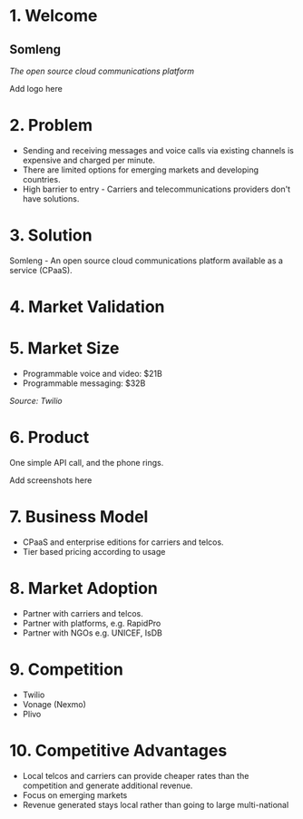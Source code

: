 # 1. Welcome

## Somleng

*The open source cloud communications platform*

Add logo here

# 2. Problem

* Sending and receiving messages and voice calls via existing channels is expensive and charged per minute.
* There are limited options for emerging markets and developing countries.
* High barrier to entry - Carriers and telecommunications providers don't have solutions.

# 3. Solution

Somleng - An open source cloud communications platform available as a service (CPaaS).

# 4. Market Validation

# 5. Market Size

* Programmable voice and video: $21B
* Programmable messaging: $32B

*Source: Twilio*

# 6. Product

One simple API call, and the phone rings.

Add screenshots here

# 7. Business Model

* CPaaS and enterprise editions for carriers and telcos.
* Tier based pricing according to usage

# 8. Market Adoption

* Partner with carriers and telcos.
* Partner with platforms, e.g. RapidPro
* Partner with NGOs e.g. UNICEF, IsDB

# 9. Competition

* Twilio
* Vonage (Nexmo)
* Plivo

# 10. Competitive Advantages

* Local telcos and carriers can provide cheaper rates than the competition and generate additional revenue.
* Focus on emerging markets
* Revenue generated stays local rather than going to large multi-national


